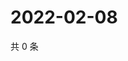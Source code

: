 # 2022-02-08

共 0 条

<!-- BEGIN WEIBO -->
<!-- 最后更新时间 Tue Feb 08 2022 07:09:03 GMT+0800 (China Standard Time) -->

<!-- END WEIBO -->
